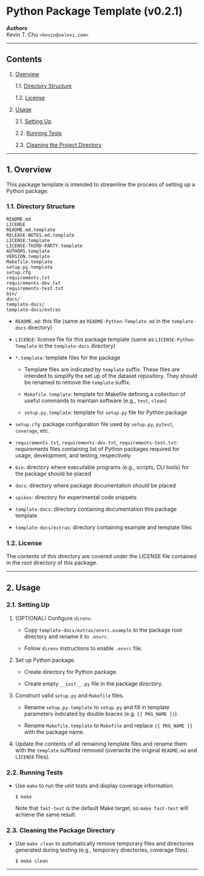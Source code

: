 Python Package Template (v0.2.1)
================================

___Authors___  
Kevin T. Chu `<kevin@velexi.com>`

------------------------------------------------------------------------------

Contents
--------

1. [Overview][#1]

    1.1. [Directory Structure][#1.1]

    1.2. [License][#1.2]

2. [Usage][#2]

    2.1. [Setting Up][#2.1]

    2.2. [Running Tests][#2.2]

    2.3. [Cleaning the Project Directory][#2.3]

------------------------------------------------------------------------------

## 1. Overview

This package template is intended to streamline the process of setting up a
Python package.

### 1.1. Directory Structure

    README.md
    LICENSE
    README.md.template
    RELEASE-NOTES.md.template
    LICENSE.template
    LICENSE-THIRD-PARTY.template
    AUTHORS.template
    VERSION.template
    Makefile.template
    setup.py.template
    setup.cfg
    requirements.txt
    requirements-dev.txt
    requirements-test.txt
    bin/
    docs/
    template-docs/
    template-docs/extras

* `README.md`: this file (same as `README-Python-Template.md` in the
  `template-docs` directory)

* `LICENSE`: license file for this package template (same as
  `LICENSE-Python-Template` in the `template-docs` directory)

* `*.template`: template files for the package

    * Template files are indicated by `template` suffix. These files are
      intended to simplify the set up of the dataset repository. They should
      be renamed to remove the `template` suffix.

    * `Makefile.template`: template for Makefile defining a collection of
      useful commands to maintain software (e.g., `test`, `clean`)

    * `setup.py.template`: template for `setup.py` file for Python package

* `setup.cfg`: package configuration file used by `setup.py`, `pytest`,
  `coverage`, etc.

* `requirements.txt`, `requirements-dev.txt`, `requirements-test.txt`:
  requirements files containing list of Python packages required for
  usage, development, and testing, respectively

* `bin`: directory where executable programs (e.g., scripts, CLI tools) for
  the package should be placed

* `docs`: directory where package documentation should be placed

* `spikes`: directory for experimental code snippets

* `template-docs`: directory containing documentation this package template

* `template-docs/extras`: directory containing example and template files

### 1.2. License

The contents of this directory are covered under the LICENSE file contained in
the root directory of this package.

------------------------------------------------------------------------------

## 2. Usage

### 2.1. Setting Up

1. (OPTIONAL) Configure `direnv`.

    * Copy `template-docs/extras/envrc.example` to the package root directory
      and rename it to `.envrc`.

    * Follow `direnv` instructions to enable `.envrc` file.

2. Set up Python package.

    * Create directory for Python package.

    * Create empty `__init__.py` file in the package directory.

3. Construct valid `setup.py` and `Makefile` files.

    * Rename `setup.py.template` to `setup.py` and fill in template parameters
      indicated by double braces (e.g. `{{ PKG_NAME }}`).

    * Rename `Makefile.template` to `Makefile` and replace `{{ PKG_NAME }}`
      with the package name.

4. Update the contents of all remaining template files and rename them with the
   `template` suffixed removed (overwrite the original `README.md` and
   `LICENSE` files).

### 2.2. Running Tests

* Use `make` to run the unit tests and display coverage information.

  ```shell
  $ make
  ```

  Note that `fast-test` is the default Make target, so `make fast-test` will
  achieve the same result.

### 2.3. Cleaning the Package Directory

* Use `make clean` to automatically remove temporary files and directories
  generated during testing (e.g., temporary directories, coverage files).

  ```shell
  $ make clean
  ```

------------------------------------------------------------------------------

[-----------------------------INTERNAL LINKS-----------------------------]: #

[#1]: #1-overview
[#1.1]: #11-directory-structure
[#1.2]: #12-license

[#2]: #2-usage
[#2.1]: #21-setting-up
[#2.2]: #22-running-tests
[#2.3]: #23-cleaning-the-package-directory

[#3]: #3-references
